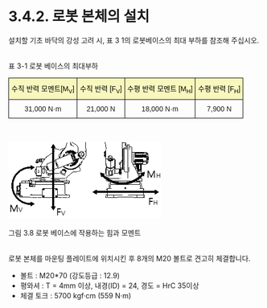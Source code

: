 ﻿# 3.4.2. 로봇 본체의 설치

설치할 기초 바닥의 강성 고려 시, 표 3 1의 로봇베이스의 최대 부하를 참조해 주십시오.

<br>
표 3-1 로봇 베이스의 최대부하
<style type="text/css">
.tg  {border-collapse:collapse;border-spacing:0;}
.tg td{border-color:black;border-style:solid;border-width:1px;font-family:Arial, sans-serif;font-size:14px;
  overflow:hidden;padding:10px 5px;word-break:normal;}
.tg th{border-color:black;border-style:solid;border-width:1px;font-family:Arial, sans-serif;font-size:14px;
  font-weight:normal;overflow:hidden;padding:10px 5px;word-break:normal;}
.tg .tg-baqh{text-align:center;vertical-align:top}
.tg .tg-62g5{background-color:#f8f8be;color:#000000;text-align:center;vertical-align:top}
</style>
<table class="tg">
<thead>
  <tr>
    <th class="tg-62g5">수직 반력 모멘트[M<sub>V</sub>]</th>
    <th class="tg-62g5">수직 반력 [F<sub>V</sub>]</th>
    <th class="tg-62g5">수평 반력 모멘트 [M<sub>H</sub>]</th>
    <th class="tg-62g5">수평 반력 [F<sub>H</sub>]</th>
  </tr>
</thead>
<tbody>
  <tr>
    <td class="tg-baqh">31,000 N·m</td>
    <td class="tg-baqh">21,000 N</td>
    <td class="tg-baqh">18,000 N·m</td>
    <td class="tg-baqh">7,900 N</td>
  </tr>
</tbody>
</table>

<br>

![](../../_assets/그림_3.8_로봇_베이스에_작용하는_힘과_모멘트.png  )

그림 3.8 로봇 베이스에 작용하는 힘과 모멘트

<br>
로봇 본체를 마운팅 플레이트에 위치시킨 후 8개의 M20 볼트로 견고히 체결합니다.

*	볼트	  : M20*70 (강도등급 : 12.9) 
* 평와셔 	  : T = 4mm 이상, 내경(ID) = 24, 경도 = HrC 35이상
*	체결 토크 : 5700 kgf·cm (559 N·m)



